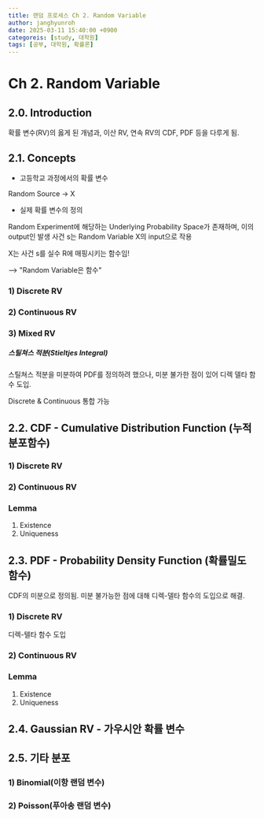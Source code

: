 ```yaml
---
title: 랜덤 프로세스 Ch 2. Random Variable
author: janghyunroh
date: 2025-03-11 15:40:00 +0900
categoreis: [study, 대학원]
tags: [공부, 대학원, 확률론]
---
```


# Ch 2. Random Variable

## 2.0. Introduction

확률 변수(RV)의 옳게 된 개념과, 이산 RV, 연속 RV의 CDF, PDF 등을 다루게 됨. 

## 2.1. Concepts

- 고등학교 과정에서의 확률 변수

Random Source -> X

- 실제 확률 변수의 정의

Random Experiment에 해당하는 Underlying Probability Space가 존재하며, 이의 output인 발생 사건 s는 Random Variable X의 input으로 작용

X는 사건 s를 실수 R에 매핑시키는 함수임!

--> "Random Variable은 함수"


### 1) Discrete RV

### 2) Continuous RV

### 3) Mixed RV

##### 스틸쳐스 적분(Stieltjes Integral)

스틸쳐스 적분을 미분하여 PDF를 정의하려 했으나, 미분 불가한 점이 있어 디렉 델타 함수 도입. 

Discrete & Continuous 통합 가능

## 2.2. CDF - Cumulative Distribution Function (누적분포함수)

### 1) Discrete RV

### 2) Continuous RV

### Lemma

1. Existence
2. Uniqueness


## 2.3. PDF - Probability Density Function (확률밀도함수)

CDF의 미분으로 정의됨. 미분 불가능한 점에 대해 디렉-델타 함수의 도입으로 해결. 




### 1) Discrete RV

디렉-텔타 함수 도입

### 2) Continuous RV

### Lemma

1. Existence
2. Uniqueness

## 2.4. Gaussian RV - 가우시안 확률 변수

## 2.5. 기타 분포

### 1) Binomial(이항 랜덤 변수)

### 2) Poisson(푸아송 랜덤 변수)
